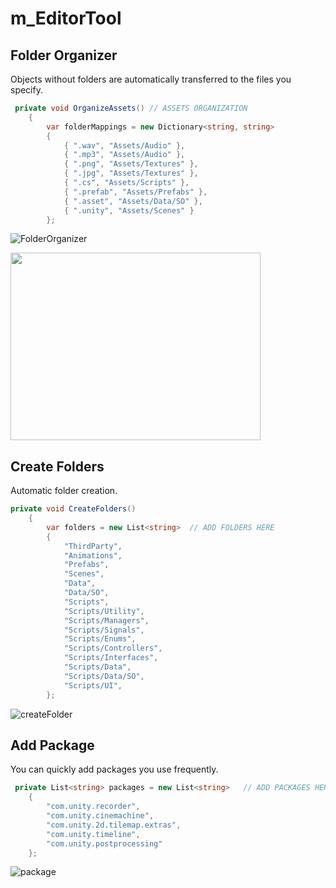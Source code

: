 # m_EditorTool

## Folder Organizer
Objects without folders are automatically transferred to the files you specify.
```C#
 private void OrganizeAssets() // ASSETS ORGANIZATION
    {
        var folderMappings = new Dictionary<string, string>
        {
            { ".wav", "Assets/Audio" },
            { ".mp3", "Assets/Audio" },
            { ".png", "Assets/Textures" },
            { ".jpg", "Assets/Textures" },
            { ".cs", "Assets/Scripts" },
            { ".prefab", "Assets/Prefabs" },
            { ".asset", "Assets/Data/SO" },
            { ".unity", "Assets/Scenes" }
        };
```

![FolderOrganizer](https://github.com/user-attachments/assets/7bf7843b-2fcc-442f-847e-6c8229e5b4ad)

<img src="https://github.com/user-attachments/assets/7bf7843b-2fcc-442f-847e-6c8229e5b4ad" width="400px" height="300px" />

## Create Folders
Automatic folder creation.

```C#
private void CreateFolders()
    {
        var folders = new List<string>  // ADD FOLDERS HERE
        {
            "ThirdParty",
            "Animations",
            "Prefabs",
            "Scenes",
            "Data",
            "Data/SO",
            "Scripts",
            "Scripts/Utility",
            "Scripts/Managers",
            "Scripts/Signals",
            "Scripts/Enums",
            "Scripts/Controllers",
            "Scripts/Interfaces",
            "Scripts/Data",
            "Scripts/Data/SO",
            "Scripts/UI",
        };
```
![createFolder](https://github.com/user-attachments/assets/740d2f9a-ba5f-45dc-b3be-546accbf6fb5)

## Add Package
You can quickly add packages you use frequently.

```C#
 private List<string> packages = new List<string>   // ADD PACKAGES HERE
    {
        "com.unity.recorder",
        "com.unity.cinemachine",
        "com.unity.2d.tilemap.extras",
        "com.unity.timeline",
        "com.unity.postprocessing"
    };

```

![package](https://github.com/user-attachments/assets/f57940e6-f991-490c-8d9c-d6d7ece4de8b)
